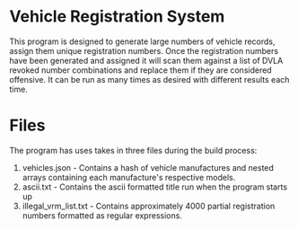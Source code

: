 # Vehicle Registration System

This program is designed to generate large numbers of vehicle records, assign them unique registration numbers. Once the registration numbers have been generated and assigned it will scan them against a list of DVLA revoked number combinations and replace them if they are considered offensive. It can be run as many times as desired with different results each time.


# Files

The program has uses takes in three files during the build process:

 1. vehicles.json - Contains a hash of vehicle manufactures and nested arrays containing each manufacture's respective models.
 2. ascii.txt - Contains the ascii formatted title run when the program starts up
 3. illegal_vrm_list.txt - Contains approximately 4000 partial registration numbers formatted as regular expressions.
